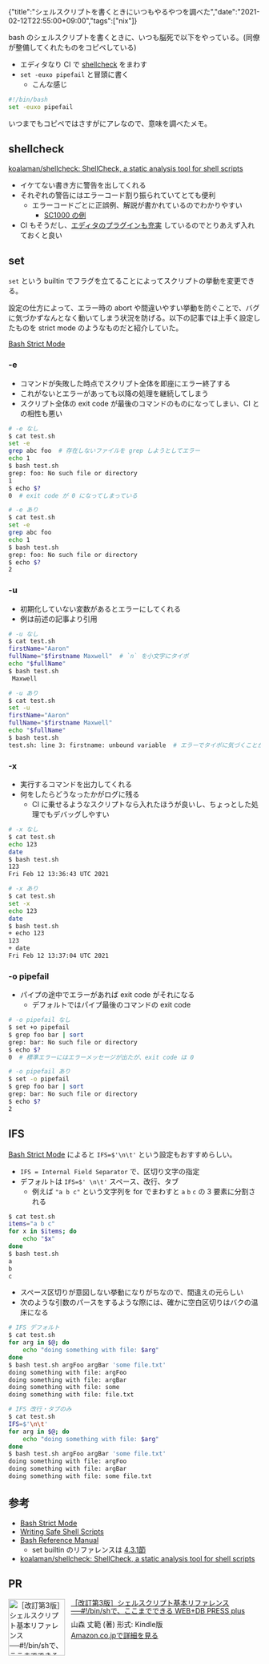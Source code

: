 {"title":"シェルスクリプトを書くときにいつもやるやつを調べた","date":"2021-02-12T22:55:00+09:00","tags":["nix"]}

bash のシェルスクリプトを書くときに、いつも脳死で以下をやっている。(同僚が整備してくれたものをコピペしている)

- エディタなり CI で [shellcheck](https://github.com/koalaman/shellcheck) をまわす
- `set -euxo pipefail` と冒頭に書く
    - こんな感じ

```sh
#!/bin/bash
set -euxo pipefail
```

いつまでもコピペではさすがにアレなので、意味を調べたメモ。

## shellcheck

[koalaman/shellcheck: ShellCheck, a static analysis tool for shell scripts](https://github.com/koalaman/shellcheck)

- イケてない書き方に警告を出してくれる
- それぞれの警告にはエラーコード割り振られていてとても便利
    - エラーコードごとに正誤例、解説が書かれているのでわかりやすい
        - [SC1000 の例](https://github.com/koalaman/shellcheck/wiki/SC1000)
- CI もそうだし、[エディタのプラグインも充実](https://github.com/koalaman/shellcheck#in-your-editor) しているのでとりあえず入れておくと良い

## set

`set` という builtin でフラグを立てることによってスクリプトの挙動を変更できる。

設定の仕方によって、エラー時の abort や間違いやすい挙動を防ぐことで、バグに気づかずなんとなく動いてしまう状況を防げる。以下の記事では上手く設定したものを strict mode のようなものだと紹介していた。

[Bash Strict Mode](http://redsymbol.net/articles/unofficial-bash-strict-mode/)

### -e

- コマンドが失敗した時点でスクリプト全体を即座にエラー終了する
- これがないとエラーがあっても以降の処理を継続してしまう
- スクリプト全体の exit code が最後のコマンドのものになってしまい、CI との相性も悪い

```sh
# -e なし
$ cat test.sh
set -e
grep abc foo  # 存在しないファイルを grep しようとしてエラー
echo 1
$ bash test.sh
grep: foo: No such file or directory
1
$ echo $?
0  # exit code が 0 になってしまっている

# -e あり
$ cat test.sh
set -e
grep abc foo
echo 1
$ bash test.sh
grep: foo: No such file or directory
$ echo $?
2
```

### -u

- 初期化していない変数があるとエラーにしてくれる
- 例は前述の記事より引用

```sh
# -u なし
$ cat test.sh
firstName="Aaron"
fullName="$firstname Maxwell"  # `n` を小文字にタイポ
echo "$fullName"
$ bash test.sh
 Maxwell

# -u あり
$ cat test.sh
set -u
firstName="Aaron"
fullName="$firstname Maxwell"
echo "$fullName"
$ bash test.sh
test.sh: line 3: firstname: unbound variable  # エラーでタイポに気づくことができた
```

### -x

- 実行するコマンドを出力してくれる
- 何をしたらどうなったかがログに残る
    - CI に乗せるようなスクリプトなら入れたほうが良いし、ちょっとした処理でもデバッグしやすい

```sh
# -x なし
$ cat test.sh
echo 123
date
$ bash test.sh
123
Fri Feb 12 13:36:43 UTC 2021

# -x あり
$ cat test.sh
set -x
echo 123
date
$ bash test.sh
+ echo 123
123
+ date
Fri Feb 12 13:37:04 UTC 2021
```

### -o pipefail

- パイプの途中でエラーがあれば exit code がそれになる
    - デフォルトではパイプ最後のコマンドの exit code

```sh
# -o pipefail なし
$ set +o pipefail
$ grep foo bar | sort
grep: bar: No such file or directory
$ echo $?
0  # 標準エラーにはエラーメッセージが出たが、exit code は 0

# -o pipefail あり
$ set -o pipefail
$ grep foo bar | sort
grep: bar: No such file or directory
$ echo $?
2
```

## IFS

[Bash Strict Mode](http://redsymbol.net/articles/unofficial-bash-strict-mode/) によると `IFS=$'\n\t'` という設定もおすすめらしい。

- `IFS = Internal Field Separator` で、区切り文字の指定
- デフォルトは `IFS=$' \n\t'` スペース、改行、タブ
    - 例えば `"a b c"` という文字列を for でまわすと `a` `b` `c` の 3 要素に分割される

```sh
$ cat test.sh
items="a b c"
for x in $items; do
    echo "$x"
done
$ bash test.sh
a
b
c
```

- スペース区切りが意図しない挙動になりがちなので、間違えの元らしい
- 次のような引数のパースをするような際には、確かに空白区切りはバクの温床になる

```sh
# IFS デフォルト
$ cat test.sh
for arg in $@; do
    echo "doing something with file: $arg"
done
$ bash test.sh argFoo argBar 'some file.txt'
doing something with file: argFoo
doing something with file: argBar
doing something with file: some
doing something with file: file.txt

# IFS 改行・タブのみ
$ cat test.sh
IFS=$'\n\t'
for arg in $@; do
    echo "doing something with file: $arg"
done
$ bash test.sh argFoo argBar 'some file.txt'
doing something with file: argFoo
doing something with file: argBar
doing something with file: some file.txt
```

## 参考

- [Bash Strict Mode](http://redsymbol.net/articles/unofficial-bash-strict-mode/)
- [Writing Safe Shell Scripts](https://sipb.mit.edu/doc/safe-shell/)
- [Bash Reference Manual](https://www.gnu.org/savannah-checkouts/gnu/bash/manual/bash.html)
    - set builtin のリファレンスは [4.3.1節](https://www.gnu.org/savannah-checkouts/gnu/bash/manual/bash.html#The-Set-Builtin)
- [koalaman/shellcheck: ShellCheck, a static analysis tool for shell scripts](https://github.com/koalaman/shellcheck)

## PR

<div class="amazlet-box" style="margin-bottom:0px;"><div class="amazlet-image" style="float:left;margin:0px 12px 1px 0px;"><a href="http://www.amazon.co.jp/exec/obidos/ASIN/B07JGYV4Q8/pleasesleep-22/ref=nosim/" name="amazletlink" target="_blank"><img src="https://m.media-amazon.com/images/I/41PzlCY9+sL.jpg" alt="［改訂第3版］シェルスクリプト基本リファレンス ──#!/bin/shで、ここまでできる WEB+DB PRESS plus" style="border: none; width: 113px;" /></a></div><div class="amazlet-info" style="line-height:120%; margin-bottom: 10px"><div class="amazlet-name" style="margin-bottom:10px;line-height:120%"><a href="http://www.amazon.co.jp/exec/obidos/ASIN/B07JGYV4Q8/pleasesleep-22/ref=nosim/" name="amazletlink" target="_blank">［改訂第3版］シェルスクリプト基本リファレンス ──#!/bin/shで、ここまでできる WEB+DB PRESS plus</a></div><div class="amazlet-detail">山森 丈範  (著)  形式: Kindle版<br/></div><div class="amazlet-sub-info" style="float: left;"><div class="amazlet-link" style="margin-top: 5px"><a href="http://www.amazon.co.jp/exec/obidos/ASIN/B07JGYV4Q8/pleasesleep-22/ref=nosim/" name="amazletlink" target="_blank">Amazon.co.jpで詳細を見る</a></div></div></div><div class="amazlet-footer" style="clear: left"></div></div>
